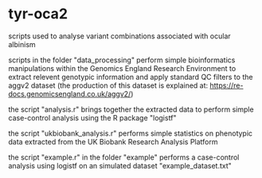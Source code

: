 # tyr-oca2
scripts used to analyse variant combinations associated with ocular albinism

scripts in the folder "data_processing" perform simple bioinformatics manipulations within the Genomics England Research Environment to extract relevent genotypic information and apply standard QC filters to the aggv2 dataset (the production of this dataset is explained at: https://re-docs.genomicsengland.co.uk/aggv2/)

the script "analysis.r" brings together the extracted data to perform simple case-control analysis using the R package "logistf"

the script "ukbiobank_analysis.r" performs simple statistics on phenotypic data extracted from the UK Biobank Research Analysis Platform

the script "example.r" in the folder "example" performs a case-control analysis using logistf on an simulated dataset "example_dataset.txt"
